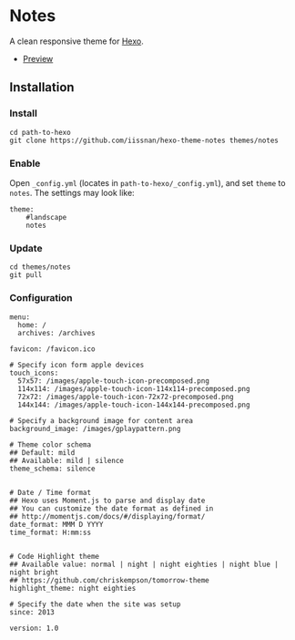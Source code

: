 # Notes


A clean responsive theme for [Hexo](http://zespia.tw/hexo/).

- [Preview](http://notes.iissnan.com/)

## Installation

### Install

```
cd path-to-hexo 
git clone https://github.com/iissnan/hexo-theme-notes themes/notes
```

### Enable

Open `_config.yml` (locates in `path-to-hexo/_config.yml`), and set `theme` to `notes`.
The settings may look like:

```
theme:
    #landscape
    notes
```

### Update

```
cd themes/notes
git pull
```

### Configuration

```
menu:
  home: /
  archives: /archives

favicon: /favicon.ico

# Specify icon form apple devices
touch_icons:
  57x57: /images/apple-touch-icon-precomposed.png
  114x114: /images/apple-touch-icon-114x114-precomposed.png
  72x72: /images/apple-touch-icon-72x72-precomposed.png
  144x144: /images/apple-touch-icon-144x144-precomposed.png

# Specify a background image for content area
background_image: /images/gplaypattern.png

# Theme color schema
## Default: mild
## Available: mild | silence
theme_schema: silence


# Date / Time format
## Hexo uses Moment.js to parse and display date
## You can customize the date format as defined in
## http://momentjs.com/docs/#/displaying/format/
date_format: MMM D YYYY
time_format: H:mm:ss


# Code Highlight theme
## Available value: normal | night | night eighties | night blue | night bright
## https://github.com/chriskempson/tomorrow-theme
highlight_theme: night eighties

# Specify the date when the site was setup
since: 2013

version: 1.0
```